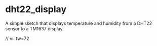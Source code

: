 dht22_display
=============

A simple sketch that displays temperature and humidity from a DHT22
sensor to a TM1637 display.


// vi: tw=72
